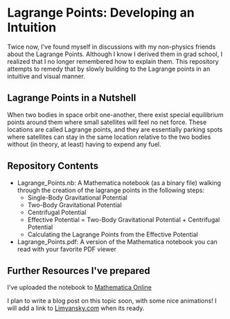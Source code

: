 # Lagrange Points: Developing an Intuition

Twice now, I've found myself in discussions with my non-physics friends about the Lagrange Points. Although I know I derived them in grad school, I realized that I no longer remembered how to explain them. This repository attempts to remedy that by slowly building to the Lagrange points in an intuitive and visual manner.

## Lagrange Points in a Nutshell

When two bodies in space orbit one-another, there exist special equilibrium points around them where small satellites will feel no net force. These locations are called Lagrange points, and they are essentially parking spots where satellites can stay in the same location relative to the two bodies without (in theory, at least) having to expend any fuel.

## Repository Contents

- Lagrange_Points.nb: A Mathematica notebook (as a binary file) walking through the creation of the lagrange points in the following steps:
	- Single-Body Gravitational Potential
	- Two-Body Gravitational Potential
	- Centrifugal Potential
	- Effective Potential = Two-Body Gravitational Potential + Centrifugal Potential
	- Calculating the Lagrange Points from the Effective Potential
- Lagrange_Points.pdf: A version of the Mathematica notebook you can read with your favorite PDF viewer

## Further Resources I've prepared
I've uploaded the notebook to [Mathematica Online](https://www.wolframcloud.com/env/everyonetookthegoodnames/Published/Lagrange_Points.nb)

I plan to write a blog post on this topic soon, with some nice animations! I will add a link to [Limyansky.com](limyansky.com) when its ready.